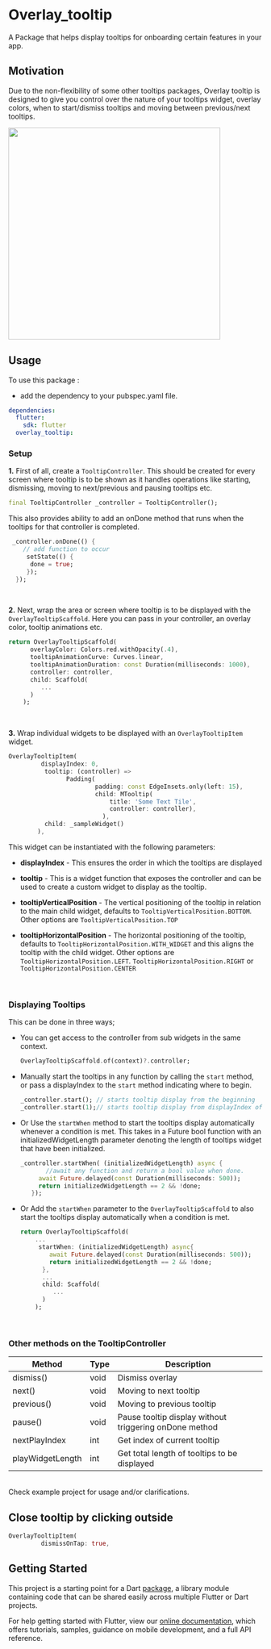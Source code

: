 # Overlay_tooltip

A Package that helps display tooltips for onboarding certain features in your app.

## Motivation
Due to the non-flexibility of some other tooltips packages, Overlay tooltip is designed to give you control over the nature of your tooltips widget, overlay colors, when to start/dismiss tooltips and moving between previous/next tooltips.


<img src="https://raw.githubusercontent.com/Deuque/overlay_tooltip/master/media/overlay_tooltip.gif" height="420"/>


## Usage

To use this package :

- add the dependency to your pubspec.yaml file.

```yaml
dependencies:
  flutter:
    sdk: flutter
  overlay_tooltip:
```

### Setup


**1.** First of all, create a `TooltipController`. This should be created for every screen where tooltip is to be shown as it handles operations like starting, dismissing, moving to next/previous and pausing tooltips etc.
```dart
final TooltipController _controller = TooltipController();
```
This also provides ability to add an onDone method that runs when the tooltips for that controller is completed.

```dart
 _controller.onDone(() {
    // add function to occur
     setState(() {
	  done = true;
     });
  });
```

</br>

**2.** Next, wrap the area or screen where tooltip is to be displayed with the `OverlayTooltipScaffold`. Here you can pass in your controller, an overlay color, tooltip animations etc.

```dart
return OverlayTooltipScaffold(
	  overlayColor: Colors.red.withOpacity(.4),
	  tooltipAnimationCurve: Curves.linear,
      tooltipAnimationDuration: const Duration(milliseconds: 1000),
      controller: controller,
      child: Scaffold(
	 	 ...
	  )
	);
```

</br>

**3.**  Wrap individual widgets to be displayed with an `OverlayTooltipItem` widget.

```dart
OverlayTooltipItem(
         displayIndex: 0,
          tooltip: (controller) =>
		  		Padding(
                        padding: const EdgeInsets.only(left: 15),
                        child: MTooltip(
                            title: 'Some Text Tile',
                            controller: controller),
                          ),
          child: _sampleWidget()
		),
```

This widget can be instantiated with the following parameters:
- **displayIndex** - This ensures the order in which the tooltips are displayed

- **tooltip** - This is a widget function that exposes the controller and can be used to create a custom widget to display as the tooltip.

- **tooltipVerticalPosition** - The vertical positioning of the tooltip in relation to the main child widget, defaults to `TooltipVerticalPosition.BOTTOM`. Other options are `TooltipVerticalPosition.TOP`

- **tooltipHorizontalPosition** - The horizontal positioning of the tooltip, defaults to `TooltipHorizontalPosition.WITH_WIDGET` and this aligns the tooltip with the child widget. Other options are `TooltipHorizontalPosition.LEFT`. `TooltipHorizontalPosition.RIGHT` or `TooltipHorizontalPosition.CENTER`

</br>

### Displaying Tooltips
This can be done in three ways;
- You can get access to the controller from sub widgets in the same context.

   ```dart
  OverlayTooltipScaffold.of(context)?.controller;
  ```
- Manually start the tooltips in any function by calling the `start` method, or pass a displayIndex to the `start` method indicating where to begin.

   ```dart
  _controller.start(); // starts tooltip display from the beginning
  _controller.start(1);// starts tooltip display from displayIndex of 1
  ```
- Or Use the `startWhen` method to start the tooltips display automatically whenever a condition is met. This takes in a Future bool function with an initializedWidgetLength parameter denoting the length of tooltips widget that have been initialized.

   ```dart
   _controller.startWhen( (initializedWidgetLength) async {
          //await any function and return a bool value when done.
        await Future.delayed(const Duration(milliseconds: 500));
        return initializedWidgetLength == 2 && !done;
      });
  ```

- Or Add the `startWhen` parameter to the `OverlayTooltipScaffold` to also start the tooltips display automatically when a condition is met.

  ```dart
  return OverlayTooltipScaffold(
      ...
       startWhen: (initializedWidgetLength) async{
          await Future.delayed(const Duration(milliseconds: 500));
          return initializedWidgetLength == 2 && !done;
        },
        ...
        child: Scaffold(
           ...
        )
      );
  ```

</br>

### Other methods on the TooltipController
| Method     | Type  | Description |
| -----------    | ---        |  ----------- |
| dismiss()     | void | Dismiss overlay       |
| next()  | void | Moving to next tooltip        |
| previous()   | void | Moving to previous tooltip        |
| pause()   | void | Pause tooltip display without triggering onDone method        |
| nextPlayIndex  | int | Get index of current tooltip        |
| playWidgetLength | int  | Get total length of tooltips to be displayed        |

</br>
Check example project for usage and/or clarifications.




</br>

## Close tooltip by clicking outside

```dart
OverlayTooltipItem(
         dismissOnTap: true,
```

## Getting Started

This project is a starting point for a Dart
[package](https://flutter.dev/developing-packages/),
a library module containing code that can be shared easily across
multiple Flutter or Dart projects.

For help getting started with Flutter, view our
[online documentation](https://flutter.dev/docs), which offers tutorials,
samples, guidance on mobile development, and a full API reference.
